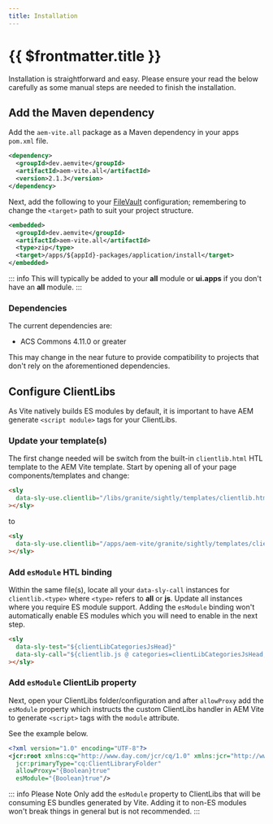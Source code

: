 ```yaml
---
title: Installation
---
```


# {{ $frontmatter.title }}

Installation is straightforward and easy. Please ensure your read the below carefully as some manual steps are needed to finish the installation.

## Add the Maven dependency

Add the `aem-vite.all` package as a Maven dependency in your apps `pom.xml` file.

```xml
<dependency>
  <groupId>dev.aemvite</groupId>
  <artifactId>aem-vite.all</artifactId>
  <version>2.1.3</version>
</dependency>
```

Next, add the following to your [FileVault](https://jackrabbit.apache.org/filevault/overview.html) configuration; remembering to change the `<target>` path to suit your project structure.

```xml
<embedded>
  <groupId>dev.aemvite</groupId>
  <artifactId>aem-vite.all</artifactId>
  <type>zip</type>
  <target>/apps/${appId}-packages/application/install</target>
</embedded>
```

::: info
This will typically be added to your **all** module or **ui.apps** if you don't have an **all** module.
:::

### Dependencies

The current dependencies are:

- ACS Commons 4.11.0 or greater

This may change in the near future to provide compatibility to projects that don't rely on the aforementioned dependencies.

## Configure ClientLibs

As Vite natively builds ES modules by default, it is important to have AEM generate `<script module>` tags for your ClientLibs.

### Update your template(s)

The first change needed will be switch from the built-in `clientlib.html` HTL template to the AEM Vite template. Start by opening all of your page components/templates and change:

```html
<sly
  data-sly-use.clientlib="/libs/granite/sightly/templates/clientlib.html"
></sly>
```

to

```html
<sly
  data-sly-use.clientlib="/apps/aem-vite/granite/sightly/templates/clientlib.html"
></sly>
```

### Add `esModule` HTL binding

Within the same file(s), locate all your `data-sly-call` instances for `clientlib.<type>` where `<type>` refers to **all** or **js**. Update all instances where you require ES module support. Adding the `esModule` binding won't automatically enable ES modules which you will need to enable in the next step.

```html
<sly
  data-sly-test="${clientLibCategoriesJsHead}"
  data-sly-call="${clientlib.js @ categories=clientLibCategoriesJsHead, esModule=true}"
></sly>
```

### Add `esModule` ClientLib property

Next, open your ClientLibs folder/configuration and after `allowProxy` add the `esModule` property which instructs the custom ClientLibs handler in AEM Vite to generate `<script>` tags with the `module` attribute.

See the example below.

```xml
<?xml version="1.0" encoding="UTF-8"?>
<jcr:root xmlns:cq="http://www.day.com/jcr/cq/1.0" xmlns:jcr="http://www.jcp.org/jcr/1.0"
  jcr:primaryType="cq:ClientLibraryFolder"
  allowProxy="{Boolean}true"
  esModule="{Boolean}true"/>
```

::: info Please Note
Only add the `esModule` property to ClientLibs that will be consuming ES bundles generated by Vite. Adding it to non-ES modules won't break things in general but is not recommended.
:::

